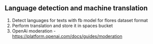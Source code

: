 ## Language detection and machine translation

1. Detect languages for texts with fb model for flores dataset format
2. Perform translation and store it in spaces bucket
3. OpenAi moderation - https://platform.openai.com/docs/guides/moderation